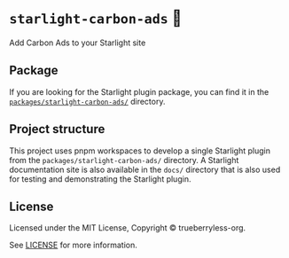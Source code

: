 # `starlight-carbon-ads` 🤝

Add Carbon Ads to your Starlight site

## Package

If you are looking for the Starlight plugin package, you can find it in the [`packages/starlight-carbon-ads/`](/packages/starlight-carbon-ads/) directory.

## Project structure

This project uses pnpm workspaces to develop a single Starlight plugin from the `packages/starlight-carbon-ads/` directory. A Starlight documentation site is also available in the `docs/` directory that is also used for testing and demonstrating the Starlight plugin.

## License

Licensed under the MIT License, Copyright © trueberryless-org.

See [LICENSE](/LICENSE) for more information.
